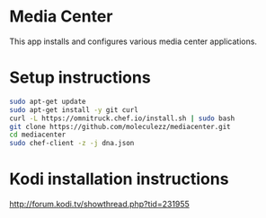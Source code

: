 # Media Center

This app installs and configures various media center applications.

# Setup instructions

```bash
sudo apt-get update
sudo apt-get install -y git curl
curl -L https://omnitruck.chef.io/install.sh | sudo bash
git clone https://github.com/moleculezz/mediacenter.git
cd mediacenter
sudo chef-client -z -j dna.json
```

# Kodi installation instructions

http://forum.kodi.tv/showthread.php?tid=231955
